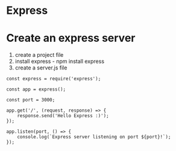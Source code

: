Express
========

Create an express server
==========================
1. create a project file
2. install express - npm install express
3. create a server.js file

```
const express = require('express');

const app = express();

const port = 3000;

app.get('/', (request, response) => {
    response.send('Hello Express :)');
});

app.listen(port, () => {
    console.log(`Express server listening on port ${port}!`);
});
```
